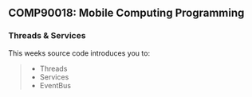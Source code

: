 ## COMP90018: Mobile Computing Programming

### Threads & Services

This weeks source code introduces you to:

> - Threads
> - Services
> - EventBus

